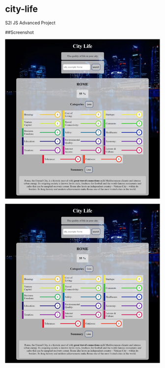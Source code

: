 # city-life
S2I JS Advanced Project

##Screenshot

![Screenshoot](src\img\ScreenshotApp.png)

![Screenshoot](https://github.com/kalaioryo/city-life/blob/main/src/img/ScreenshotApp.png)




